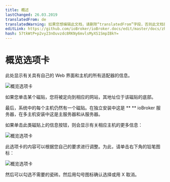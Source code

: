```yaml
---
title: 概述
lastChanged: 26.03.2019
translatedFrom: de
translatedWarning: 如果您想编辑此文档，请删除“translatedFrom”字段，否则此文档将再次自动翻译
editLink: https://github.com/ioBroker/ioBroker.docs/edit/master/docs/zh-cn/admin/overview.md
hash: 57tkWtP+p2vy23nOuvzdc8RKNy6mvlsMyXS1SmpIBkY=
---
```

# 概览选项卡
此处显示有关具有自己的 Web 界面和主机的所有适配器的信息。

![概览选项卡](../../de/admin/media/ADMIN_Uebersicht.png)

如果您单击某个磁贴，您将被定向到相应的网站，其地址位于该磁贴的底部。

最后，系统中的每个主机仍然有一个磁贴。在独立安装中这是 ** ** ioBroker 服务器，在多主机安装中这是主服务器和从服务器。

如果单击此类磁贴上的信息按钮，则会显示有关相应主机的更多信息：

![概览选项卡](../../de/admin/media/ADMIN_Uebersicht_host.png)

此选项卡的内容可以根据您自己的要求进行调整。为此，请单击右下角的铅笔图标：

![概览选项卡](../../de/admin/media/ADMIN_Uebersicht_edit.png)

然后可以勾选不需要的瓷砖。然后用勾号图标确认选择或用 X 取消。